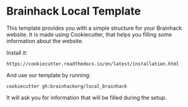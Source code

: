 # Brainhack Local Template

This template provides you with a simple structure for your Brainhack website. It is made using Cookiecutter, that helps you filling some information about the website.

Install it:
```
https://cookiecutter.readthedocs.io/en/latest/installation.html
```

And use our template by running:
```
cookiecutter gh:brainhackorg/local_brainhack
```

It will ask you for information that will be filled during the setup.
